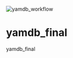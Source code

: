 ![yamdb_workflow](https://github.com/BattleMageBro/yamdb_final/workflows/.github/workflows/yamdb_workflow.yaml/badge.svg)
# yamdb_final
yamdb_final
